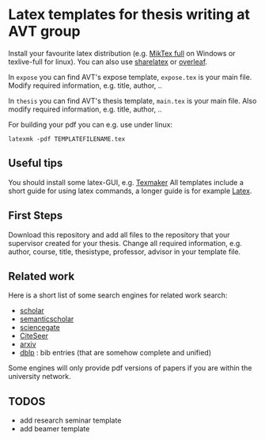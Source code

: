 Latex templates for thesis writing at AVT group
===============================================

Install your favourite latex distribution (e.g. [MikTex full](https://miktex.org/) on Windows or texlive-full for linux).
You can also use [sharelatex](https://de.sharelatex.com) or [overleaf](https://www.overleaf.com/).

In `expose` you can find AVT's expose template, `expose.tex` is your main file.
Modify required information, e.g. title, author, ..

In `thesis` you can find AVT's thesis template, `main.tex` is your main file.
Also modify required information, e.g. title, author, ..

For building your pdf you can e.g. use under linux:
```
latexmk -pdf TEMPLATEFILENAME.tex
```

Useful tips
-----------

You should install some latex-GUI, e.g. [Texmaker](http://www.xm1math.net/texmaker/)
All templates include a short guide for using latex commands, a longer guide is for example [Latex](https://en.wikibooks.org/wiki/LaTeX).


First Steps
-----------
Download this repository and add all files to the repository that your supervisor created for your thesis.
Change all required information, e.g. author, course, title, thesistype, professor, advisor in your template file.


Related work
------------
Here is a short list of some search engines for related work search:

* [scholar](https://scholar.google.de/)
* [semanticscholar](https://www.semanticscholar.org/)
* [sciencegate](www.sciencegate.ch/)
* [CiteSeer](http://citeseerx.ist.psu.edu)
* [arxiv](http://arxiv.org/)
* [dblp](http://dblp.uni-trier.de/) : bib entries (that are somehow complete and unified)

Some engines will only provide pdf versions of papers if you are within the university network.


TODOS
-----
* add research seminar template
* add beamer template



